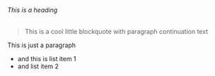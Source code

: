 ###### This is a heading

> This is a cool little blockquote
> with paragraph continuation text

This is just a paragraph

-   and this is list item 1
-   and list item 2
